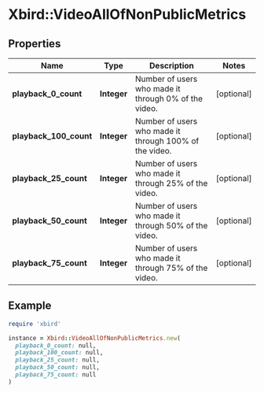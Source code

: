 # Xbird::VideoAllOfNonPublicMetrics

## Properties

| Name | Type | Description | Notes |
| ---- | ---- | ----------- | ----- |
| **playback_0_count** | **Integer** | Number of users who made it through 0% of the video. | [optional] |
| **playback_100_count** | **Integer** | Number of users who made it through 100% of the video. | [optional] |
| **playback_25_count** | **Integer** | Number of users who made it through 25% of the video. | [optional] |
| **playback_50_count** | **Integer** | Number of users who made it through 50% of the video. | [optional] |
| **playback_75_count** | **Integer** | Number of users who made it through 75% of the video. | [optional] |

## Example

```ruby
require 'xbird'

instance = Xbird::VideoAllOfNonPublicMetrics.new(
  playback_0_count: null,
  playback_100_count: null,
  playback_25_count: null,
  playback_50_count: null,
  playback_75_count: null
)
```

